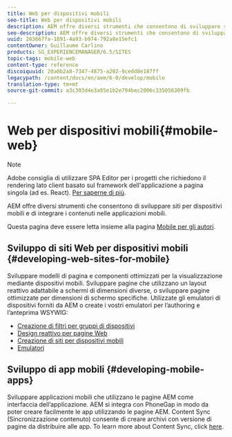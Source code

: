 ```yaml
---
title: Web per dispositivi mobili
seo-title: Web per dispositivi mobili
description: AEM offre diversi strumenti che consentono di sviluppare siti per dispositivi mobili e di integrare i contenuti nelle applicazioni mobili
seo-description: AEM offre diversi strumenti che consentono di sviluppare siti per dispositivi mobili e di integrare i contenuti nelle applicazioni mobili
uuid: 283667fa-1891-4a93-b074-792a8e15efc1
contentOwner: Guillaume Carlino
products: SG_EXPERIENCEMANAGER/6.5/SITES
topic-tags: mobile-web
content-type: reference
discoiquuid: 20a0b2a8-7347-4875-a202-9cedd8e187ff
legacypath: /content/docs/en/aem/6-0/develop/mobile
translation-type: tm+mt
source-git-commit: a3c303d4e3a85e1b2e794bec2006c335056309fb

---
```



# Web per dispositivi mobili{#mobile-web}

>[!NOTE]
>
>Adobe consiglia di utilizzare SPA Editor per i progetti che richiedono il rendering lato client basato sul framework dell&#39;applicazione a pagina singola (ad es. React). [Per saperne di più](/help/sites-developing/spa-overview.md).

AEM offre diversi strumenti che consentono di sviluppare siti per dispositivi mobili e di integrare i contenuti nelle applicazioni mobili.

Questa pagina deve essere letta insieme alla pagina [Mobile per gli autori](/help/sites-authoring/mobile.md).

## Sviluppo di siti Web per dispositivi mobili {#developing-web-sites-for-mobile}

Sviluppare modelli di pagina e componenti ottimizzati per la visualizzazione mediante dispositivi mobili. Sviluppare pagine che utilizzano un layout reattivo adattabile a schermi di dimensioni diverse, o sviluppare pagine ottimizzate per dimensioni di schermo specifiche. Utilizzate gli emulatori di dispositivi forniti da AEM o create i vostri emulatori per l’authoring e l’anteprima WSYWIG:

* [Creazione di filtri per gruppi di dispositivi](/help/sites-developing/groupfilters.md)
* [Design reattivo per pagine Web](/help/sites-developing/responsive.md)
* [Creazione di siti per dispositivi mobili](/help/sites-developing/mobile.md)
* [Emulatori](/help/sites-developing/emulators.md)

## Sviluppo di app mobili {#developing-mobile-apps}

Sviluppare applicazioni mobili che utilizzano le pagine AEM come interfaccia dell’applicazione. AEM si integra con PhoneGap in modo da poter creare facilmente le app utilizzando le pagine AEM. Content Sync (Sincronizzazione contenuto) consente di creare archivi con versione di pagine da distribuire alle app. To learn more about Content Sync, click [here](/help/mobile/phonegap-contentsync.md).
